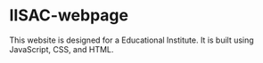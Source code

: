 # IISAC-webpage
This website is designed for a Educational Institute. It is built using JavaScript, CSS, and HTML. 
